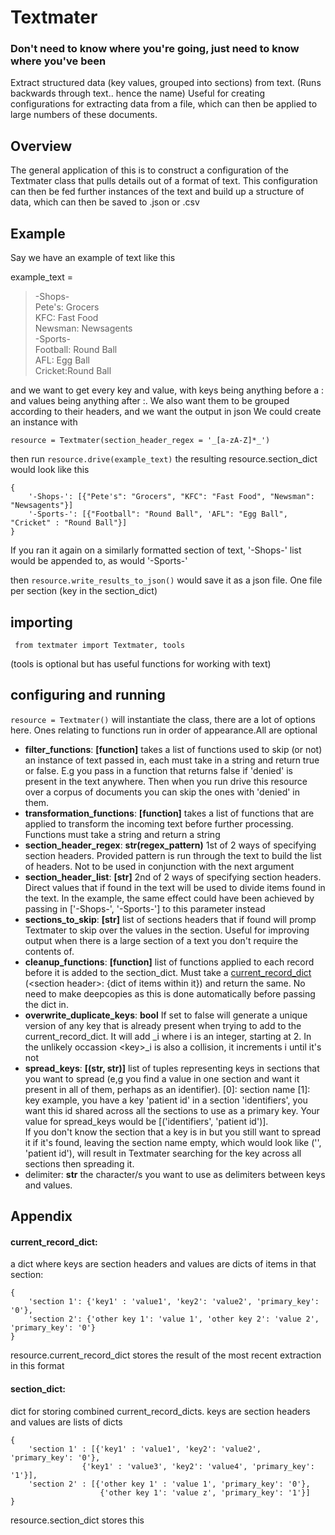 # Textmater

### Don't need to know where you're going, just need to know where you've been 
Extract structured data (key values, grouped into sections) from text. (Runs backwards through text.. hence the name)
Useful for creating configurations for extracting data from a file, which can then be applied to large numbers of these documents. 

## Overview
The general application of this is to construct a configuration of the Textmater class that pulls details out of a format of text. 
This configuration can then be fed further instances of the text and build up a structure of data, which can then be saved to .json or .csv 

## Example
Say we have an example of text like this 

example_text = 
> -Shops-  
> Pete's: Grocers  
> KFC: Fast Food  
> Newsman: Newsagents  
> -Sports-  
> Football: Round Ball  
> AFL: Egg Ball  
> Cricket:Round Ball  

and we want to get every key and value, with keys being anything before a : and values being anything after :.
We also want them to be grouped according to their headers, and we want the output in json
We could create an instance with 

```resource = Textmater(section_header_regex = '_[a-zA-Z]*_')```

then run 
```resource.drive(example_text)```
the resulting resource.section_dict would look like this 
```
{
    '-Shops-': [{"Pete's": "Grocers", "KFC": "Fast Food", "Newsman": "Newsagents"}]
    '-Sports-': [{"Football": "Round Ball", 'AFL": "Egg Ball", "Cricket" : "Round Ball"}]
}
```
If you ran it again on a similarly formatted section of text, '-Shops-' list would be appended to, as would '-Sports-'

then ```resource.write_results_to_json()``` would save it as a json file. One file per section (key in the section_dict)

## importing
``` from textmater import Textmater, tools```

(tools is optional but has useful functions for working with text)

## configuring and running 
```resource = Textmater()```
will instantiate the class, there are a lot of options here. Ones relating to functions run in order of appearance.All are optional
- __filter_functions__: **[function]** takes a list of functions used to skip (or not) an instance of text passed in, each must take in a string and return true or false. E.g you pass in a function that returns false if 'denied' is present in the text anywhere. Then when you run drive this resource over a corpus of documents you can skip the ones with 'denied' in them. 
- __transformation_functions__: **[function]** takes a list of functions that are applied to transform the incoming text before further processing. Functions must take a string and return a string
- __section_header_regex__: **str(regex_pattern)** 1st of 2 ways of specifying section headers. Provided pattern is run through the text to build the list of headers. Not to be used in conjunction with the next argument
- __section_header_list__: **[str]** 2nd of 2 ways of specifying section headers. Direct values that if found in the text will be used to divide items found in the text. In the example, the same effect could have been achieved by passing in ['-Shops-', '-Sports-'] to this parameter instead 
- __sections_to_skip__: **[str]** list of sections headers that if found will promp Textmater to skip over the values in the section. Useful for improving output when there is a large section of a text you don't require the contents of. 
- __cleanup_functions__: **[function]** list of functions applied to each record before it is added to the section_dict. Must take a [current_record_dict](#current_record_dict) (\<section header\>: {dict of items within it}) and return the same. No need to make deepcopies as this is done automatically before passing the dict in. 
- __overwrite_duplicate_keys__: **bool** If set to false will generate a unique version of any key that is already present when trying to add to the current_record_dict. It will add _i where i is an integer, starting at 2. In the unlikely occassion \<key\>_i is also a collision, it increments i until it's not 
- __spread_keys__: **[(str, str)]** list of tuples representing keys in sections that you want to spread (e,g you find a value in one section and want it present in all of them, perhaps as an identifier). 
[0]: section name 
[1]: key 
example, you have a key 'patient id' in a section 'identifiers', you want this id shared across all the sections to use as a primary key. Your value for spread_keys would be [('identifiers', 'patient id')].   
If you don't know the section that a key is in but you still want to spread it if it's found, leaving the section name empty, which would look like ('', 'patient id'), will result in Textmater searching for the key across all sections then spreading it. 
- delimiter: **str** the character/s you want to use as delimiters between keys and values. 



## Appendix 

#### current_record_dict: 
a dict where keys are section headers and values are dicts of items in that section: 
```
{
    'section 1': {'key1' : 'value1', 'key2': 'value2', 'primary_key': '0'},
    'section 2': {'other key 1': 'value 1', 'other key 2': 'value 2', 'primary_key': '0'} 
}
```
resource.current_record_dict stores the result of the most recent extraction in this format

#### section_dict: 
dict for storing combined current_record_dicts. keys are section headers and values are lists of dicts
```
{
    'section 1' : [{'key1' : 'value1', 'key2': 'value2', 'primary_key': '0'},
                {'key1' : 'value3', 'key2': 'value4', 'primary_key': '1'}],
    'section 2' : [{'other key 1' : 'value 1', 'primary_key': '0'},
                    {'other key 1': 'value z', 'primary_key': '1'}] 
}
```
resource.section_dict stores this 



